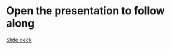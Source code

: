 # Open the presentation to follow along
[Slide deck](https://docs.google.com/presentation/d/1hrrHLJRnxS_7ipGTqXAnBmPkDCkJoabxH_tNRqzmseU/edit?usp=sharing)
